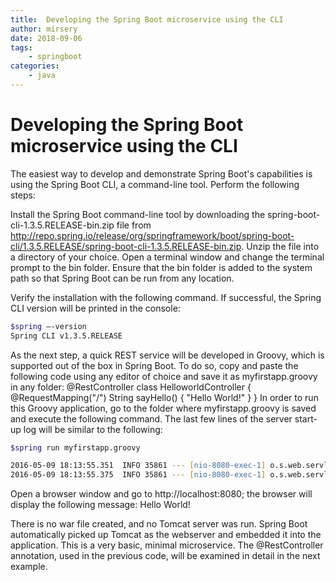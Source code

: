 ```yaml
---
title:  Developing the Spring Boot microservice using the CLI
author: mirsery
date: 2018-09-06
tags: 
    - springboot
categories: 
    - java  
---
```


# Developing the Spring Boot microservice using the CLI

The easiest way to develop and demonstrate Spring Boot's capabilities is using the Spring Boot CLI, a command-line tool. Perform the following steps:

Install the Spring Boot command-line tool by downloading the spring-boot-cli-1.3.5.RELEASE-bin.zip file from http://repo.spring.io/release/org/springframework/boot/spring-boot-cli/1.3.5.RELEASE/spring-boot-cli-1.3.5.RELEASE-bin.zip.
Unzip the file into a directory of your choice. Open a terminal window and change the terminal prompt to the bin folder.
Ensure that the bin folder is added to the system path so that Spring Boot can be run from any location.

Verify the installation with the following command. If successful, the Spring CLI version will be printed in the console:
```zsh
$spring –-version
Spring CLI v1.3.5.RELEASE
```
As the next step, a quick REST service will be developed in Groovy, which is supported out of the box in Spring Boot. To do so, copy and paste the following code using any editor of choice and save it as myfirstapp.groovy in any folder:
@RestController
class HelloworldController {
    @RequestMapping("/")
    String sayHello() {
        "Hello World!"
    }
}
In order to run this Groovy application, go to the folder where myfirstapp.groovy is saved and execute the following command. The last few lines of the server start-up log will be similar to the following:
```zsh
$spring run myfirstapp.groovy 

2016-05-09 18:13:55.351  INFO 35861 --- [nio-8080-exec-1] o.s.web.servlet.DispatcherServlet        : FrameworkServlet 'dispatcherServlet': initialization started
2016-05-09 18:13:55.375  INFO 35861 --- [nio-8080-exec-1] o.s.web.servlet.DispatcherServlet        : FrameworkServlet 'dispatcherServlet': initialization completed in 24 ms
```

Open a browser window and go to http://localhost:8080; the browser will display the following message:
Hello World!

There is no war file created, and no Tomcat server was run. Spring Boot automatically picked up Tomcat as the webserver and embedded it into the application. This is a very basic, minimal microservice. The @RestController annotation, used in the previous code, will be examined in detail in the next example.

